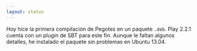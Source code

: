 ```yaml
---
layout: status
---
```

Hoy hice la primera compilación de Pegotes en un paquete `.deb`. Play 2.2.1 cuenta con un plugin de SBT para este fin. Aunque le faltan algunos detalles, he instalado el paquete sin problemas en Ubuntu 13.04.
